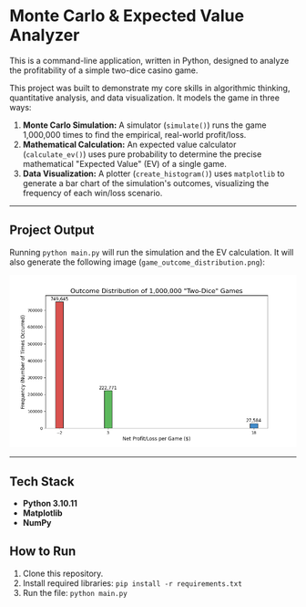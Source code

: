 # Monte Carlo & Expected Value Analyzer

This is a command-line application, written in Python, designed to analyze the profitability of a simple two-dice casino game.

This project was built to demonstrate my core skills in algorithmic thinking, quantitative analysis, and data visualization. It models the game in three ways:

1.  **Monte Carlo Simulation:** A simulator (`simulate()`) runs the game 1,000,000 times to find the empirical, real-world profit/loss.
2.  **Mathematical Calculation:** An expected value calculator (`calculate_ev()`) uses pure probability to determine the precise mathematical "Expected Value" (EV) of a single game.
3.  **Data Visualization:** A plotter (`create_histogram()`) uses `matplotlib` to generate a bar chart of the simulation's outcomes, visualizing the frequency of each win/loss scenario.

---

## Project Output

Running `python main.py` will run the simulation and the EV calculation. It will also generate the following image (`game_outcome_distribution.png`):

![Game Outcome Distribution](game_outcome_distribution.png)

---

## Tech Stack

* **Python 3.10.11**
* **Matplotlib**
* **NumPy**

## How to Run

1.  Clone this repository.
2.  Install required libraries: `pip install -r requirements.txt`
3.  Run the file: `python main.py`
